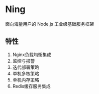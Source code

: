 Ning
====

面向海量用户的 Node.js 工业级基础服务框架

## 特性
1. Nginx负载均衡集成
2. 监控与报警
3. 迭代部署策略
4. 单机多核策略
5. 单机内存策略
6. Redis缓存服务集成
